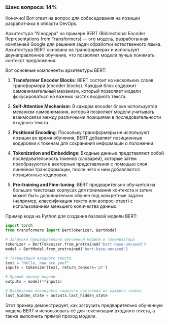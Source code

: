 ### Шанс вопроса: 14%

Конечно! Вот ответ на вопрос для собеседования на позиции разработчика в области DevOps.

Архитектура "N кодера" на примере BERT (Bidirectional Encoder Representations from Transformers) — это модель, разработанная компанией Google для решения задач обработки естественного языка. Архитектура BERT основана на трансформерах и использует двунаправленное обучение, что позволяет модели лучше понимать контекст предложения.

Вот основные компоненты архитектуры BERT:

1. **Transformer Encoder Blocks**: BERT состоит из нескольких слоев трансформера (encoder blocks). Каждый блок содержит самовнимательный механизм, который позволяет модели фокусироваться на важных частях входного текста.

2. **Self-Attention Mechanism**: В каждом encoder блоке используется механизм самовнимания, который позволяет модели учитывать взаимосвязи между различными позициями в последовательности входного текста.

3. **Positional Encoding**: Поскольку трансформеры не используют позиции во время обучения, BERT добавляет позиционные кодировки к токенам для сохранения информации о положении.

4. **Tokenization and Embeddings**: Входные данные представляют собой последовательность токенов (словарей), которые затем преобразуются в векторные представления с помощью слоя линейной трансформации, после чего к ним добавляются позиционные кодировки.

5. **Pre-training and Fine-tuning**: BERT предварительно обучается на больших текстовых корпусах для понимания контекста и затем может быть дополнительно обучен под конкретные задачи (например, классификация текста или вопрос-ответ) с использованием меньшего количества данных.

Пример кода на Python для создания базовой модели BERT:

```python
import torch
from transformers import BertTokenizer, BertModel

# Загрузка предварительно обученной модели и токенизатора
tokenizer = BertTokenizer.from_pretrained('bert-base-uncased')
model = BertModel.from_pretrained('bert-base-uncased')

# Токенизация входного текста
text = "Hello, how are you?"
inputs = tokenizer(text, return_tensors='pt')

# Прямой проход модели
outputs = model(**inputs)

# Извлечение последнего скрытого состояния из каждого токена
last_hidden_state = outputs.last_hidden_state
```

Этот пример демонстрирует, как загрузить предварительно обученную модель BERT и использовать её для токенизации входного текста, а также выполнить прямой проход модели.